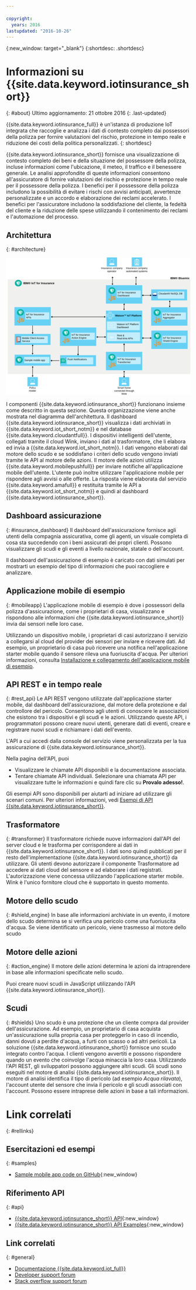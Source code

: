 ```yaml
---

copyright:
  years: 2016
lastupdated: "2016-10-26"
---
```


<!-- Common attributes used in the template are defined as follows: -->
{:new_window: target="\_blank"}
{:shortdesc: .shortdesc}


# Informazioni su {{site.data.keyword.iotinsurance_short}}
{: #about}
Ultimo aggiornamento: 21 ottobre 2016
{: .last-updated}

{{site.data.keyword.iotinsurance_full}} è un'istanza di produzione IoT integrata che raccoglie e analizza i dati di contesto completo dai possessori della polizza per fornire valutazioni del rischio, protezione in tempo reale e riduzione dei costi della politica personalizzati.
{: shortdesc}

{{site.data.keyword.iotinsurance_short}} fornisce una visualizzazione di contesto completo dei beni e della situazione del possessore della polizza, incluse informazioni come l'ubicazione, il meteo, il traffico e il benessere generale. Le analisi approfondite di queste informazioni consentono all'assicuratore di fornire valutazioni del rischio e protezione in tempo reale per il possessore della polizza. I benefici per il possessore della polizza includono la possibilità di evitare i rischi con avvisi anticipati, avvertenze personalizzate e un accordo e elaborazione dei reclami accelerato. I benefici per l'assicuratore includono la soddisfazione del cliente, la fedeltà del cliente e la riduzione delle spese utilizzando il contenimento dei reclami e l'automazione del processo.

## Architettura
{: #architecture}

![{{site.data.keyword.iotinsurance_short}} Architettura. Questo diagramma è descritto nel corpo principale dell'argomento.](images/IoT4I_architecture.svg "{{site.data.keyword.iotinsurance_short}} architettura")

I componenti {{site.data.keyword.iotinsurance_short}} funzionano insieme come descritto in questa sezione. Questa organizzazione viene anche mostrata nel diagramma dell'architettura. Il dashboard {{site.data.keyword.iotinsurance_short}} visualizza i dati archiviati in {{site.data.keyword.iot_short_notm}} e nel database {{site.data.keyword.cloudantfull}}. I dispositivi intelligenti dell'utente, collegati tramite il cloud Wink, inviano i dati al trasformatore, che li elabora ed invia a {{site.data.keyword.iot_short_notm}}. I dati vengono elaborati dal motore dello scudo e se soddisfano i criteri dello scudo vengono inviati tramite le API al motore delle azioni. Il motore delle azioni utilizza {{site.data.keyword.mobilepushfull}} per inviare notifiche all'applicazione mobile dell'utente. L'utente può inoltre utilizzare l'applicazione mobile per rispondere agli avvisi o alle offerte. La risposta viene elaborata dal servizio {{site.data.keyword.amafull}} e restituita tramite le API a {{site.data.keyword.iot_short_notm}} e quindi al dashboard {{site.data.keyword.iotinsurance_short}}.

## Dashboard assicurazione
{: #insurance_dashboard}
Il dashboard dell'assicurazione fornisce agli utenti della compagnia assicurativa, come gli agenti, un visuale completa di cosa sta succedendo con i beni assicurati dei propri clienti. Possono visualizzare gli scudi e gli eventi a livello nazionale, statale o dell'account.

Il dashboard dell'assicurazione di esempio è caricato con dati simulati per mostrarti un esempio del tipo di informazioni che puoi raccogliere e analizzare.

## Applicazione mobile di esempio
{: #mobileapp}
L'applicazione mobile di esempio è dove i possessori della polizza d'assicurazione, come i proprietari di casa, visualizzano e rispondono alle informazioni che {{site.data.keyword.iotinsurance_short}} invia dai sensori nelle loro case.

Utilizzando un dispositivo mobile, i proprietari di casi autorizzano il servizio a collegarsi al cloud del provider dei sensori per inviare e ricevere dati. Ad esempio, un proprietario di casa può ricevere una notifica nell'applicazione starter mobile quando il sensore rileva una fuoriuscita d'acqua. Per ulteriori informazioni, consulta [Installazione e collegamento dell'applicazione mobile di esempio](iotinsurance_mobile_app.html}). 

## API REST e in tempo reale
{: #rest_api}
Le API REST vengono utilizzate dall'applicazione starter mobile, dal dashboard dell'assicurazione, dal motore della protezione e dal controllore del pericolo. Consentono agli utenti di conoscere le associazioni che esistono tra i dispositivi e gli scudi e le azioni. Utilizzando queste API, i programmatori possono creare nuovi utenti, generare dati di eventi, creare e registrare nuovi scudi e richiamare i dati dell'evento. 

L'API a cui accedi dalla console del servizio viene personalizzata per la tua assicurazione di {{site.data.keyword.iotinsurance_short}}.

Nella pagina dell'API, puoi  
  - Visualizzare le chiamate API disponibili e la documentazione associata.
  - Tentare chiamate API individuali.  Selezionare una chiamata API per visualizzare tutte le informazioni e quindi fare clic su **Provalo adesso!**.

Gli esempi API sono disponibili per aiutarti ad iniziare ad utilizzare gli scenari comuni. Per ulteriori informazioni, vedi [Esempi di API {{site.data.keyword.iotinsurance_short}}](https://github.com/IBM-Bluemix/iot4i-api-examples-nodejs).


## Trasformatore
{: #transformer}
Il trasformatore richiede nuove informazioni dall'API del server cloud e le trasforma per corrispondere ai dati in {{site.data.keyword.iotinsurance_short}}. I dati sono quindi pubblicati per il resto dell'implementazione {{site.data.keyword.iotinsurance_short}} da utilizzare. Gli utenti devono autorizzare il componente Trasformatore ad accedere ai dati cloud del sensore e ad elaborare i dati registrati. L'autorizzazione viene concessa utilizzando l'applicazione starter mobile. Wink è l'unico fornitore cloud che è supportato in questo momento.

## Motore dello scudo
{: #shield_engine}
In base alle informazioni archiviate in un evento, il motore dello scudo determina se si verifica una pericolo come una fuoriuscita d'acqua. Se viene identificato un pericolo, viene trasmesso al motore dello scudo 

## Motore delle azioni
{: #action_engine}
Il motore delle azioni determina le azioni da intraprendere in base alle informazioni specificate nello scudo. 

Puoi creare nuovi scudi in JavaScript utilizzando l'API {{site.data.keyword.iotinsurance_short}}.

## Scudi
{: #shields}
Uno scudo è una protezione che un cliente compra dal provider dell'assicurazione. Ad esempio, un proprietario di casa acquista un'assicurazione sulla propria casa per proteggerlo in caso di incendio, danni dovuti a perdite d'acqua, a furti con scasso o ad altri pericoli. La soluzione {{site.data.keyword.iotinsurance_short}} fornisce uno scudo integrato contro l'acqua. I clienti vengono avvertiti e possono rispondere quando un evento che coinvolge l'acqua minaccia la loro casa. Utilizzando l'API REST, gli sviluppatori possono aggiungere altri scudi.
Gli scudi sono eseguiti nel motore di analisi {{site.data.keyword.iotinsurance_short}}. Il motore di analisi identifica il tipo di pericolo (ad esempio *Acqua rilavata*), l'account utente del sensore che invia il pericolo e gli scudi associati con l'account. Possono essere intraprese delle azioni in base a tali informazioni.

# Link correlati
{: #rellinks}

## Esercitazioni ed esempi
{: #samples}
* [Sample mobile app code on GitHub](https://github.com/ibm-watson-iot/ioti-mobile){:new_window}

## Riferimento API
{: #api}
* [{{site.data.keyword.iotinsurance_short}} API](https://iot4i-api-docs.mybluemix.net/){:new_window}
* [{{site.data.keyword.iotinsurance_short}} API Examples](https://github.com/IBM-Bluemix/iot4i-api-examples-nodejs/#iot-for-insurance-api-examples){:new_window}

## Link correlati
{: #general}
* [Documentazione {{site.data.keyword.iot_full}}](https://console.ng.bluemix.net/docs/services/IoT/index.html)
* [Developer support forum](https://developer.ibm.com/answers/search.html?f=&type=question&redirect=search%2Fsearch&sort=relevance&q=%2B[iot]%20%2B[bluemix])
* [Stack overflow support forum](http://stackoverflow.com/questions/tagged/ibm-bluemix)
